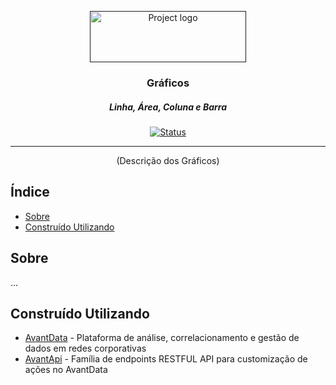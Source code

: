<p align="center">
  <a href="" rel="noopener">
 <img width=250px height=82px src="https://i.imgur.com/zHVh1RJ.png" alt="Project logo"></a>
</p>

<h3 align="center">Gráficos</h3>
<h5 align="center">Linha, Área, Coluna e Barra</h5>

<div align="center">

[![Status](https://img.shields.io/badge/status-active-success.svg)]()

</div>

---

<p align="center"> (Descrição dos Gráficos)
    <br> 
</p>

## Índice

- [Sobre](#about)
- [Construído Utilizando](#built_using)

## Sobre <a name = "about"></a>

...

## Construído Utilizando <a name = "built_using"></a>

- [AvantData](https://www.avantdata.com.br/) - Plataforma de análise, correlacionamento e gestão de dados em redes corporativas
- [AvantApi](https://avantapi.avantsec.com.br/) - Família de endpoints RESTFUL API para customização de ações no AvantData